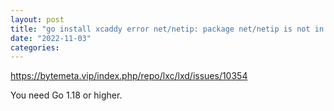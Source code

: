 ```yaml
---
layout: post
title: "go install xcaddy error net/netip: package net/netip is not in GOROOT"
date: "2022-11-03"
categories: 
---
```

<p><a href="https://bytemeta.vip/index.php/repo/lxc/lxd/issues/10354">https://bytemeta.vip/index.php/repo/lxc/lxd/issues/10354</a></p>

<p>You need Go 1.18 or higher.</p>

